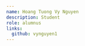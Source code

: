 ```yaml
---
name: Hoang Tuong Vy Nguyen
description: Student
role: alumnus
links:
  github: vynguyen1
---
```



